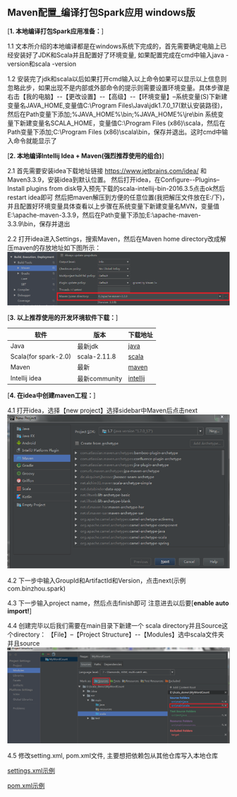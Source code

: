 ## Maven配置_编译打包Spark应用  windows版

[**1. 本地编译打包Spark应用准备：**] 

1.1 文本所介绍的本地编译都是在windows系统下完成的，首先需要确定电脑上已经安装好了JDK和Scala并且配置好了环境变量, 如果配置完成在cmd中输入java -version和scala -version

1.2 安装完了jdk和scala以后如果打开cmd输入以上命令如果可以显示以上信息则忽略此步，如果出现不是内部或外部命令的提示则需要设置环境变量。具体步骤是 右击【我的电脑】--【更改设置】--【高级】--【环境变量】–系统变量(S)下新建变量名JAVA_HOME,变量值C:\Program Files\Java\jdk1.7.0_17(默认安装路径)，然后在Path变量下添加;%JAVA_HOME%\bin;%JAVA_HOME%\jre\bin
系统变量下新建变量名SCALA_HOME，变量值C:\Program Files (x86)\scala，然后在Path变量下添加;C:\Program Files (x86)\scala\bin，保存并退出。这时cmd中输入命令就能显示了

[**2. 本地编译Intellij Idea + Maven(强烈推荐使用的组合)**] 

2.1 首先需要安装idea下载地址链接 https://www.jetbrains.com/idea/ 和 Maven3.3.9，安装idea到默认位置。
然后打开idea，在Configure--Plugins–Install plugins from disk导入预先下载的scala-intellij-bin-2016.3.5点击ok然后restart idea即可
然后把maven解压到方便的任意位置(我把解压文件放在E:/下)，并且配置好环境变量具体查看以上步骤在系统变量下新建变量名MVN，变量值E:\apache-maven-3.3.9，然后在Path变量下添加;E:\apache-maven-3.3.9\bin，保存并退出

2.2 打开idea进入Settings，搜索Maven，然后在Maven home directory改成解压maven的存放地址如下图所示：
![pic1](pic1.png)

[**3. 以上推荐使用的开发环境软件下载：**]

|软件|版本|下载地址
|--|--|--
|Java|最新jdk|[java](http://www.oracle.com/technetwork/java/javase/downloads/jdk8-downloads-2133151.html)
|Scala(for spark-2.0)|scala-2.11.8|[scala](http://www.scala-lang.org/download/2.11.8.html)
|Maven|最新|[maven](http://maven.apache.org/download.cgi)
|Intellij idea|最新community|[intellij](https://www.jetbrains.com/idea/)

[**4. 在idea中创建maven工程：**]

4.1 打开idea，选择【new project】选择sidebar中Maven后点击next
![pic2](pic2.png)

4.2 下一步中输入GroupId和ArtifactId和Version，点击next(示例com.binzhou.spark)

4.3 下一步输入project name，然后点击finish即可 注意进去以后要[**enable auto import!**]

4.4 创建完毕以后我们需要在main目录下新建一个 scala directory并且Source这个directory：
【File】–【Project Structure】--【Modules】选中scala文件夹并且source
![pic3](pic3.png)

4.5 修改setting.xml, pom.xml文件, 主要想把依赖包从其他仓库写入本地仓库

[settings.xml示例](settings.xml)

[pom.xml示例](pom.xml)


